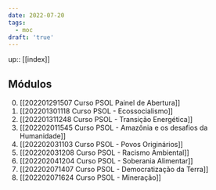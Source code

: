 ```yaml
---
date: 2022-07-20
tags:
  - moc
draft: 'true'
---
```

up:: [[index]]

## Módulos
0. [[202201291507 Curso PSOL Painel de Abertura]]
1. [[202201301118 Curso PSOL - Ecossocialismo]]
2. [[202201311248 Curso PSOL - Transição Energética]]
3. [[202202011545 Curso PSOL - Amazônia e os desafios da Humanidade]]
4. [[202202031103 Curso PSOL - Povos Originários]]
5. [[202202031208 Curso PSOL - Racismo Ambiental]]
6. [[202202041204 Curso PSOL - Soberania Alimentar]]
7. [[202202071407 Curso PSOL - Democratização da Terra]]
8. [[202202071624 Curso PSOL - Mineração]]

